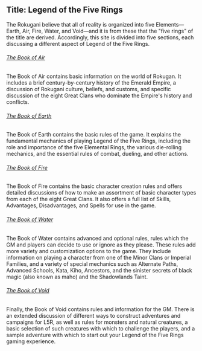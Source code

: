 Title: Legend of the Five Rings
---

The Rokugani believe that all of reality is organized
into five Elements&mdash;Earth, Air, Fire, Water, and Void&mdash;and
it is from these that the "five rings" of the title are derived.
Accordingly, this site is divided into five sections, each discussing 
a different aspect of Legend of the Five Rings.

###### [The Book of Air](/book-of-air) 
The Book of Air contains basic information on the world of
Rokugan. It includes a brief century-by-century history of the
Emerald Empire, a discussion of Rokugani culture, beliefs, and
customs, and specific discussion of the eight Great Clans who
dominate the Empire's history and conflicts.

###### [The Book of Earth](/book-of-earth) 
The Book of Earth contains the basic rules of the game.
It explains the fundamental mechanics of playing Legend of
the Five Rings, including the role and importance of the five
Elemental Rings, the various die-rolling mechanics, and the
essential rules of combat, dueling, and other actions.

###### [The Book of Fire](/book-of-fire) 
The Book of Fire contains the basic character creation rules
and offers detailed discussions of how to make an assortment
of basic character types from each of the eight Great Clans. It
also offers a full list of Skills, Advantages, Disadvantages, and
Spells for use in the game.

###### [The Book of Water](/book-of-water) 
The Book of Water contains advanced and optional rules,
rules which the GM and players can decide to use or ignore as
they please. These rules add more variety and customization
options to the game. They include information on playing a
character from one of the Minor Clans or Imperial Families,
and a variety of special mechanics such as Alternate Paths,
Advanced Schools, Kata, Kiho, Ancestors, and the sinister secrets 
of black magic (also known as maho) and the Shadowlands Taint.

###### [The Book of Void](/book-of-the-void) 
Finally, the Book of Void contains rules and information for
the GM. There is an extended discussion of different ways to
construct adventures and campaigns for L5R, as well as rules
for monsters and natural creatures, a basic selection of such
creatures with which to challenge the players, and a sample
adventure with which to start out your Legend of the Five
Rings gaming experience.